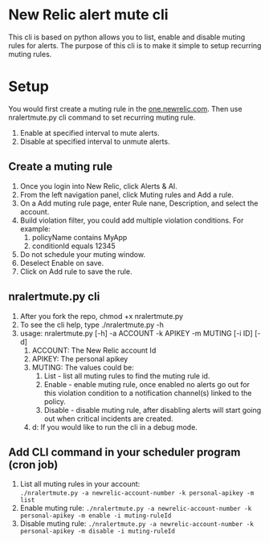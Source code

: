# New Relic alert mute cli
This cli is based on python allows you to list, enable and disable muting rules for alerts. The purpose of this cli is to make it simple to setup recurring muting rules.

# Setup
You would first create a muting rule in the [one.newrelic.com](https://one.newrelic.com/). Then use nralertmute.py cli command to set recurring muting rule.
1. Enable at specified interval to mute alerts.
1. Disable at specified interval to unmute alerts.

## Create a muting rule
1. Once you login into New Relic, click Alerts & AI.
1. From the left navigation panel, click Muting rules and Add a rule.
1. On a Add muting rule page, enter Rule nane, Description, and select the account.
1. Build violation filter, you could add multiple violation conditions.
    For example:
    1. policyName contains MyApp
    1. conditionId equals 12345
1. Do not schedule your muting window.
1. Deselect Enable on save.
1. Click on Add rule to save the rule.

## nralertmute.py cli
1. After you fork the repo, chmod +x nralertmute.py
1. To see the cli help, type ./nralertmute.py -h
1. usage: nralertmute.py [-h] -a ACCOUNT -k APIKEY -m MUTING [-i ID] [-d]
    1. ACCOUNT: The New Relic account Id
    1. APIKEY: The personal apikey
    1. MUTING: The values could be:
        1. List - list all muting rules to find the muting rule id.
        1. Enable - enable muting rule, once enabled no alerts go out for this violation condition to a notification channel(s) linked to the policy.
        1. Disable - disable muting rule, after disabling alerts will start going out when critical incidents are created.
    1. d: If you would like to run the cli in a debug mode.

## Add CLI command in your scheduler program (cron job)
1. List all muting rules in your account:  
```./nralertmute.py -a newrelic-account-number -k personal-apikey -m list``` 
1. Enable muting rule: 
```./nralertmute.py -a newrelic-account-number -k personal-apikey -m enable -i muting-ruleId```
1. Disable muting rule: 
```./nralertmute.py -a newrelic-account-number -k personal-apikey -m disable -i muting-ruleId```
